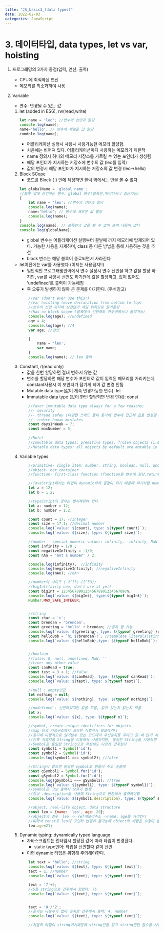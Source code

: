 ```yaml
---
title: "JS_basic3_(data types)"
date: 2022-02-03 
categories: JavaScript
---
```


# 3. 데이터타입, data types, let vs var, hoisting 

1. 프로그래밍의 3가지 중점(입력, 연산, 출력)
    - CPU에 최적화된 연산
    - 메모리를 최소화하여 사용

2. Variable
    - 변수: 변경될 수 있는 값
    1. let (added in ES6), rw(read,write)
        ```javascript
        let name = 'leo'; //변수의 선언과 할당
        console.log(name);
        name='hello'; // 변수에 새로운 값 할당
        condole.log(name);
        ```
        - 어플리케이션 실행시 사용시 사용가능한 메모리 할당함.
        - 처음에는 비어져 있다. 어플리케이션마다 사용하는 메모리가 제한적
        - name 정의시 하나의 메모리 저장소를 가르킬 수 있는 포인터가 생성됨
        - 해당 포인터가 지시하는 저장소에 변수의 값 (leo를 입력)
        - 값의 변경시 해당 포인터가 지시하는 저장소의 값 변경 (leo->hello)
    2. Block SCope
        - 코드를 Block { } 안에 작성하면 블럭 밖에서는 안을 볼 수 없다
        ```javascript
        let globalName = 'global name'; 
        //블록 밖에 선언하는 변수: global 변수(블록안,밖어디서나 접근가능)
        {
            let name = 'leo'; //변수의 선언과 할당
            console.log(name);
            name='hello'; // 변수에 새로운 값 할당
            console.log(name);
        }
        console.log(name); // 블록안의 값을 볼 수 없어 출력 내용이 없다
        console.log(globalName);
        ```
        - global 변수는 어플리케이션 실행부터 끝날때 까지 메모리에 탑재되어 있다. 가능한 사용을 자제하며, class 등 다른 방법을 통해 사용하는 것을 추천
        - block 변수는 해당 블록이 종료되면서 사라진다
    - let이전에는 var를 사용했다 (이제는 사용금지!!)
        - 일반적인 프로그래밍언어에서 변수 설정시 변수 선언을 하고 값을 할당 하지만, var를 사용시 선언도 하기전에 값을 할당하고,
        값이 없어도 'undefined'로 출력이 가능해짐
        - 즉 오류가 발생하지 않아 큰 문제를 야기한다. (주석참고)
        ```javascript
            //var (don't ever use this!)
            //var hoisting (move declaration from bottom to top)
            //변수의 선언 위치에 상관없이 제일 위쪽으로 끌어올림
            //has no block scope (블록에서 선언해도 아무곳에서나 출력가능)
            console.log(age); //undefined 
            age = 4;
            console.log(age); //4
            var age; //선언

            {
                name = 'leo';
                var name;
            }
            console.log(name); // leo 출력
        ```
    3. Constant, r(read only)
        - 값을 한번 할당하면 절대 변하지 않는 값
        - 변수를 할당하면 해당 변수가 포인터로 값이 입력된 메모리를 가리키는데, constant사용시 이 포인터가 잠기게 되어 값 변경 안됨
        - Mutable data type(값이 계속 변경가능한 변수): let
        - Immutable data type (값이 한번 할당되면 변경 안됨): const
        ```javascript
            //favor immutable data type always for a few reasons;
            //- security 
            //- thread safey (다양한 쓰레드 들이 동시에 변수에 접근해 값을 변경할 때 문제가 발생)
            //- reduce human mistakes
            const daysInWeek = 7;
            const maxNumber = 5;
            
            //Note!
            //Immutable data types: premitive types, frozen objects (i.e. object.freeze())
            //Mutable data types: all objects by default are mutable in JS
        ```
    4. Variable types
        ```javascript
            //primitive- single item: number, string, boolean, null, undefined, symbol
            //object- box container
            //function- first-class function (function을 변수에 할당,retunr가능)

            //javaScript에서는 타입이 dynamic하게 결정이 되기 때문에 하기처럼 number 등 타입을 명시하지 않아도 됨.
            let a = 12;
            let b = 1.2; 

            //typeScript의 경우는 명시해줘야 한다
            let a: number = 12;
            let b: number = 1.2;

            const count = 17; //integer
            const size = 17.1; //decimal number
            console.log(`value: ${count}, type: ${typeof count}`);
            console.log(`value: ${size}, type: ${typeof size}`);

            //number - special numeric values: infinity, -infinity, NaN
            const infinity = 1/0 ;
            const negativeInfinity = -1/0;
            const nAn = 'not a number' / 2;

            console.log(infinity);  //infinity
            console.log(negativeInfinity); //negativeInfinity
            console.log(nAn); //nAn

            //number의 사이즈 (-2^53)~(2^53);
            //bigInt(fairly new, don't use it yet)
            const bigInt = 123456789012345678901234567890n;
            console.log(`value: ${bigInt}, type:${typeof bigInt}`);
            Number.MAX_SAFE_INTEGER;


            //string
            const char = 'c';
            const brendan = 'brendan';
            const greeting = 'hello' + brendan; //문자 합 가능
            console.log(`value: ${greeting}, type: ${typeof greeting}`);
            const helloBob = `hi ${brendan}!`; //templete literals(stirng)-> '를 사용하지 않고 $로 간단하게 표현가능
            console.log(`value: ${helloBob},type: ${typeof helloBob}`);


            //boolean
            //false: 0, null, undefined, NaN, ''
            //true: any other value
            const canRead = true;
            const test = 3 < 1; //false
            console.log(`value: ${canRead}, type: ${typeof canRead}`);
            console.log(`value: ${test}, type: ${typeof test}`);

            //null : empty인값
            let nothing = null; 
            console.log(`value: ${nothing}, type: ${typeof nothing}`);

            //undefined : 선언되었지만 값을 모름, 값이 있는지 없는지 모름
            let x; 
            console.log(`value: ${x}, type: ${typeof x}`);

            //symbol, create unique identifiers for objects
            //map 등의 자료구조에서 고유한 식별자가 필요하거나 
            //동시에 다발적으로 일어날수 있는 코드에서 우선순위를 주려고 할 때 많이 사용
            //간혹 식별자를 String을 이용해서 사용하지만, 동일한 String을 사용하면 동일한 식별자로 간주
            //Symbol은 동일한 String으로 작성해도 다르게 간주한다
            const symbol1 = Symbol('id');
            const symbol2 = Symbol('id');
            console.log(symbol1 === symbol2); //false

            //String이 같으면 동일한 symbol로 만들어 주고 싶을때
            const gSymbol1 = Symbol.for('id');
            const gSymbol2 = Symbol.for('id');
            console.log(gSymbol1 === gSymbol2); //true
            console.log(`value: ${symbol1}, type: ${typeof symbol1}`);
            //symbol은 그냥 출력시 오류가 발생
            //항상 .description을 사용해 String으로 변환해서 출력해야함
            console.log(`value: ${symbol1.description}, type: ${typeof symbol1}`);

            //object, real-life object, data structure
            const leo = {name: 'leo', age: 20};
            //object의 경우  leo -> ref메모리주소 ->name, age를 가리킨다
            //따라서 const로 leo의 포인터 변경이 불가능해 object의 바깥은 수정이 불가능 하지만 name과 age의 포인터는 수정이 가능해 해당 값을 수정할 수 있다.
            leo.age=21;
        ```
    5. Dynamic typing: dynamically typed language
        - 자바스크립트는 런타임시 할당된 값에 따라 타입이 변경된다.
            - static type언어: 타입을 선언할때 같이 선언
        - 이런 dynamic 타입은 위험해 주의해야한다.
        ```javascript
            let text = 'hello'; //string
            console.log(`value: ${text}, type: ${typeof text}`);
            text = 1; //number
            console.log(`value: ${text}, type: ${typeof text}`);

            text = '7'+5; 
            //5를 string으로 간주해서 합한다: 75
            console.log(`value: ${text}, type: ${typeof text}`);


            text = '8'/'2'; 
            //문자는 나눌수가 없어 숫자로 간주해서 출력: 4, number
            console.log(`value: ${text}, type: ${typeof text}`);

            //처음의 타입이 string이기때문에 string인줄 알고 string관련 함수를 사용할경우 에러가 발생하게 된다
        ```
